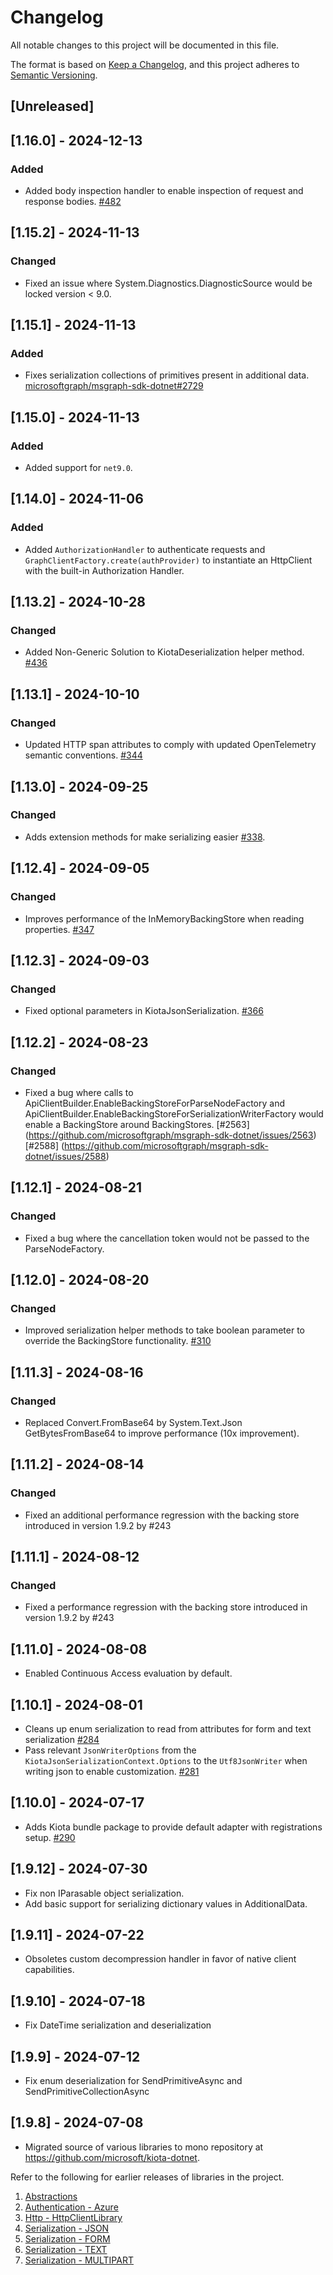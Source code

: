 # Changelog

All notable changes to this project will be documented in this file.

The format is based on [Keep a Changelog](https://keepachangelog.com/en/1.0.0/),
and this project adheres to [Semantic Versioning](https://semver.org/spec/v2.0.0.html).

## [Unreleased]

## [1.16.0] - 2024-12-13

### Added

- Added body inspection handler to enable inspection of request and response bodies. [#482](https://github.com/microsoft/kiota-dotnet/issues/482)

## [1.15.2] - 2024-11-13

### Changed

- Fixed an issue where System.Diagnostics.DiagnosticSource would be locked version < 9.0.

## [1.15.1] - 2024-11-13

### Added

- Fixes serialization collections of primitives present in additional data. [microsoftgraph/msgraph-sdk-dotnet#2729](https://github.com/microsoftgraph/msgraph-sdk-dotnet/issues/2729)

## [1.15.0] - 2024-11-13

### Added

- Added support for `net9.0`.

## [1.14.0] - 2024-11-06

### Added

- Added `AuthorizationHandler` to authenticate requests and `GraphClientFactory.create(authProvider)` to instantiate
an HttpClient with the built-in Authorization Handler.

## [1.13.2] - 2024-10-28

### Changed

- Added Non-Generic Solution to KiotaDeserialization helper method. [#436](https://github.com/microsoft/kiota-dotnet/pull/436)

## [1.13.1] - 2024-10-10

### Changed

- Updated HTTP span attributes to comply with updated OpenTelemetry semantic conventions. [#344](https://github.com/microsoft/kiota-dotnet/issues/344)

## [1.13.0] - 2024-09-25

### Changed

- Adds extension methods for make serializing easier [#338](https://github.com/microsoft/kiota-dotnet/issues/338).

## [1.12.4] - 2024-09-05

### Changed

- Improves performance of the InMemoryBackingStore when reading properties. [#347](https://github.com/microsoft/kiota-dotnet/issues/347)

## [1.12.3] - 2024-09-03

### Changed

- Fixed optional parameters in KiotaJsonSerialization. [#366](https://github.com/microsoft/kiota-dotnet/issues/366)

## [1.12.2] - 2024-08-23

### Changed

- Fixed a bug where calls to ApiClientBuilder.EnableBackingStoreForParseNodeFactory and ApiClientBuilder.EnableBackingStoreForSerializationWriterFactory would enable a BackingStore around BackingStores. [#2563] (<https://github.com/microsoftgraph/msgraph-sdk-dotnet/issues/2563>) [#2588] (<https://github.com/microsoftgraph/msgraph-sdk-dotnet/issues/2588>)

## [1.12.1] - 2024-08-21

### Changed

- Fixed a bug where the cancellation token would not be passed to the ParseNodeFactory.

## [1.12.0] - 2024-08-20

### Changed

- Improved serialization helper methods to take boolean parameter to override the BackingStore functionality. [#310](https://github.com/microsoft/kiota-dotnet/issues/310)

## [1.11.3] - 2024-08-16

### Changed

- Replaced Convert.FromBase64 by System.Text.Json GetBytesFromBase64 to improve performance (10x improvement).

## [1.11.2] - 2024-08-14

### Changed

- Fixed an additional performance regression with the backing store introduced in version 1.9.2 by #243

## [1.11.1] - 2024-08-12

### Changed

- Fixed a performance regression with the backing store introduced in version 1.9.2 by #243

## [1.11.0] - 2024-08-08

- Enabled Continuous Access evaluation by default.

## [1.10.1] - 2024-08-01

- Cleans up enum serialization to read from attributes for form and text serialization [#284](https://github.com/microsoft/kiota-dotnet/issues/284)
- Pass relevant `JsonWriterOptions` from the `KiotaJsonSerializationContext.Options` to the `Utf8JsonWriter` when writing json to enable customization. [#281](https://github.com/microsoft/kiota-dotnet/issues/281)

## [1.10.0] - 2024-07-17

- Adds Kiota bundle package to provide default adapter with registrations setup. [#290](https://github.com/microsoft/kiota-dotnet/issues/290)

## [1.9.12] - 2024-07-30

- Fix non IParasable object serialization.
- Add basic support for serializing dictionary values in AdditionalData.

## [1.9.11] - 2024-07-22

- Obsoletes custom decompression handler in favor of native client capabilities.

## [1.9.10] - 2024-07-18

- Fix DateTime serialization and deserialization

## [1.9.9] - 2024-07-12

- Fix enum deserialization for SendPrimitiveAsync and SendPrimitiveCollectionAsync

## [1.9.8] - 2024-07-08

- Migrated source of various libraries to mono repository at <https://github.com/microsoft/kiota-dotnet>.

Refer to the following for earlier releases of libraries in the project.

1. [Abstractions](./src/abstractions/Changelog-old.md)
1. [Authentication - Azure](./src/authentication/azure/Changelog-old.md)
1. [Http - HttpClientLibrary](./src/http/httpClient/Changelog-old.md)
1. [Serialization - JSON](./src/serialization/json/Changelog-old.md)
1. [Serialization - FORM](./src/serialization/form/Changelog-old.md)
1. [Serialization - TEXT](./src/serialization/text/Changelog-old.md)
1. [Serialization - MULTIPART](./src/serialization/multipart/Changelog-old.md)
